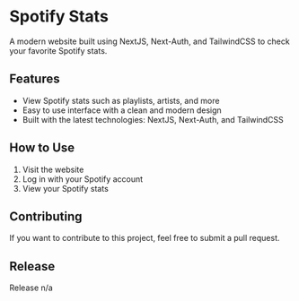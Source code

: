 # Spotify Stats
A modern website built using NextJS, Next-Auth, and TailwindCSS to check your favorite Spotify stats.

## Features
- View Spotify stats such as playlists, artists, and more
- Easy to use interface with a clean and modern design
- Built with the latest technologies: NextJS, Next-Auth, and TailwindCSS

## How to Use
1. Visit the website
2. Log in with your Spotify account
3. View your Spotify stats

## Contributing
If you want to contribute to this project, feel free to submit a pull request.


## Release
Release n/a
